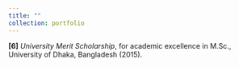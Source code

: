 ```yaml
---
title: ""
collection: portfolio
---
```


**[6]** *University Merit Scholarship*, for academic excellence in M.Sc., University of Dhaka, Bangladesh (2015).
